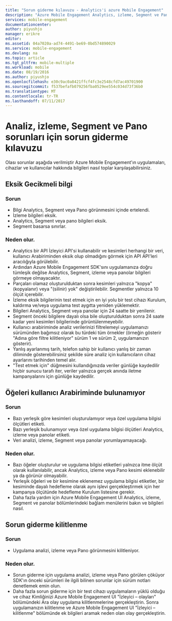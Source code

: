 ```yaml
---
title: "Sorun giderme kılavuzu - Analytics'i azure Mobile Engagement"
description: "Azure Mobile Engagement Analytics, izleme, Segment ve Pano sorunlarını giderme"
services: mobile-engagement
documentationcenter: 
author: piyushjo
manager: erikre
editor: 
ms.assetid: 04a7020a-ad74-4491-be69-0bd574890029
ms.service: mobile-engagement
ms.devlang: na
ms.topic: article
ms.tgt_pltfrm: mobile-multiple
ms.workload: mobile
ms.date: 08/19/2016
ms.author: piyushjo
ms.openlocfilehash: e30c9ac0a8421ffcf4fc3e2548cfd7ac49701900
ms.sourcegitcommit: f537befafb079256fba0529ee554c034d73f36b0
ms.translationtype: MT
ms.contentlocale: tr-TR
ms.lasthandoff: 07/11/2017
---
```

# <a name="troubleshooting-guide-for-analytics-monitoring-segmentation-and-dashboard-issues"></a>Analiz, izleme, Segment ve Pano sorunları için sorun giderme kılavuzu
Olası sorunlar aşağıda verilmiştir Azure Mobile Engagement'ın uygulamaları, cihazlar ve kullanıcılar hakkında bilgileri nasıl toplar karşılaşabilirsiniz.

## <a name="missingdelayed-information"></a>Eksik Gecikmeli bilgi
### <a name="issue"></a>Sorun
* Bilgi Analytics, Segment veya Pano görünmesini içinde ertelendi.
* İzleme bilgileri eksik.
* Analytics, Segment veya pano bilgileri eksik.
* Segment basarsa sınırlar.

### <a name="causes"></a>Neden olur.
* Analytics bir API İzleyici API'si kullanabilir ve kesimleri herhangi bir veri, kullanıcı Arabiriminden eksik olup olmadığını görmek için API API'leri aracılığıyla görülebilir.
* Ardından Azure Mobile Engagement SDK'sını uygulamanıza doğru tümleşik değilse Analytics, Segment, izleme veya panolar bilgileri görmeye olmayacaktır.
* Parçaları olamaz oluşturulduktan sonra kesimleri yalnızca "kopya" (kopyalanır) veya "(silinir) yok" değiştirilebilir. Segmentler yalnızca 10 ölçüt içerebilir.
* İzleme eksik bilgilerinin test etmek için en iyi yolu bir test cihazı Kurulum, kaldırma ve/veya uygulama test aygıtta yeniden yüklemektir.
* Bilgileri Analytics, Segment veya panolar için 24 saatte bir yenilenir.
* Segment önceki bilgilere dayalı olsa bile oluşturulduktan sonra 24 saate kadar yeni kesimleri bilgilerinde görüntülenmeyebilir.
* Kullanıcı arabiriminde analiz verilerinizi filtrelemeyi uygulamanızı sürümünden bağımsız olarak bu türdeki tüm örnekler (örneğin gösterir "Adına göre filtre kilitleniyor" sürüm 1 ve sürüm 2, uygulamanızın gösterir).
* Yanlış ayarlanmış tarih, telefon sahip bir kullanıcı yanlış bir zaman diliminde gösterebilirsiniz şekilde süre analiz için kullanıcıların cihaz ayarlarını tarihinden temel alır.
* "Test etmek için" düğmesini kullandığınızda veriler günlüğe kaydedilir hiçbir sunucu tarafı iter, veriler yalnızca gerçek anında iletme kampanyalarını için günlüğe kaydedilir.

## <a name="cant-locate-items-in-ui"></a>Öğeleri kullanıcı Arabiriminde bulunamıyor
### <a name="issue"></a>Sorun
* Bazı yerleşik göre kesimleri oluşturulamıyor veya özel uygulama bilgisi ölçütleri etiketi.
* Bazı yerleşik bulunamıyor veya özel uygulama bilgisi ölçütleri Analytics, izleme veya panolar etiketi.
* Veri analizi, izleme, Segment veya panolar yorumlayamayacağı.

### <a name="causes"></a>Neden olur.
* Bazı öğeler oluşturulur ve uygulama bilgisi etiketleri yalnızca itme ölçüt olarak kullanılabilir, ancak Analytics, izleme veya Pano kesimi eklenebilir ya da görünür olmayabilir. 
* Yerleşik öğeleri ve bir kesimine eklenemez uygulama bilgisi etiketler, bir kesiminde dayalı hedefleme olarak aynı işlevi gerçekleştirmek için her kampanya ölçütünde hedefleme Kurulum listesine gerekir.
* Daha fazla yardım için Azure Mobile Engagement UI Analytics, izleme, Segment ve panolar bölümlerindeki bağlam menülerini bakın ve bilgileri nasıl.

## <a name="crash-troubleshooting"></a>Sorun giderme kilitlenme
### <a name="issue"></a>Sorun
* Uygulama analizi, izleme veya Pano görünmesini kilitleniyor.

### <a name="causes"></a>Neden olur.
* Sorun giderme için uygulama analizi, izleme veya Pano görülen çöküyor SDK'ın önceki sürümleri ile ilgili bilinen sorunlar için sürüm notları denetlemek emin olun.
* Daha fazla sorun giderme için bir test cihazı uygulamaların yüklü olduğu ve cihaz Kimliğinizi Azure Mobile Engagement UI "İzleyici – olayları" bölümündeki Ara olay uygulama kilitlenmelerine gerçekleştirin. Sonra uygulamanızın kilitlenme ve Azure Mobile Engagement UI "İzleyici – kilitlenme" bölümünde ek bilgileri aramak neden olan olay gerçekleştirin. 

